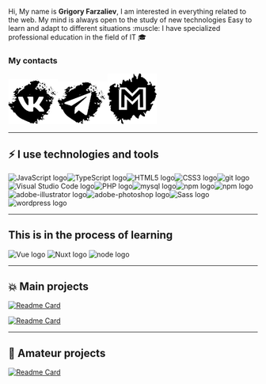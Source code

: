 <p>Hi, My name is <b>Grigory Farzaliev</b>, I am interested in everything related to the web. My mind is always open to the study of new technologies Easy to learn and adapt to different situations :muscle:
I have specialized professional education in the field of IT 🎓</p> 
<h3>My contacts</h3>
<a href="https://vk.com/gfarzaliev"><img width="100px" src="img/vk.svg"/></a><a target="_blank" href="https://telegram.im/@practic"><img width="100px" src="img/telegram.svg"/></a><a href="mailto:grigory-far@gmail.com"><img width="100px" src="img/gmail.svg"/></a>

***

<h2>⚡ I use technologies and tools </h2>

<img src="https://img.shields.io/badge/JavaScript-282C34?logo=javascript&logoColor=F7DF1E" alt="JavaScript logo" title="JavaScript" height="30" /><img src="https://img.shields.io/badge/TypeScript-282C34?logo=typescript&logoColor=3178C6" alt="TypeScript logo" title="TypeScript" height="30" /><img src="https://img.shields.io/badge/HTML5-282C34?logo=html5&logoColor=E34F26" alt="HTML5 logo" title="HTML5" height="30" /><img src="https://img.shields.io/badge/CSS3-282C34?logo=css3&logoColor=1572B6" alt="CSS3 logo" title="CSS3" height="30" /><img src="https://img.shields.io/badge/git-282C34?logo=git&logoColor=F05032" alt="git logo" title="git" height="30" /><img src="https://img.shields.io/badge/VS%20Code-282C34?logo=visual-studio-code&logoColor=007ACC" alt="Visual Studio Code logo" title="Visual Studio Code" height="30" /><img src="https://img.shields.io/badge/PHP-282C34?logo=PHP&logoColor=007ACC" alt="PHP logo" title="PHP" height="30" /><img src="https://img.shields.io/badge/mysql-282C34?logo=mysql&logoColor=007ACC" alt="mysql logo" title="mysql" height="30" /><img src="https://img.shields.io/badge/npm-282C34?logo=npm&logoColor=007ACC" alt="npm logo" title="npm" height="30" /><img src="https://img.shields.io/badge/figma-282C34?logo=figma&logoColor=red" alt="npm logo" title="figma" height="30" /><img src="https://img.shields.io/badge/Adobe illustrator-282C34?logo=adobe-illustrator&logoColor=yellow" alt="adobe-illustrator logo" title="figma" height="30" /><img src="https://img.shields.io/badge/Adobe Photoshop-282C34?logo=adobe-photoshop&logoColor=blue" alt="adobe-photoshop logo" title="adobe-photoshop" height="30" /><img src="https://img.shields.io/badge/Sass-282C34?logo=sass&logoColor=red" alt="Sass logo" title="Sass" height="30" />&nbsp;<img src="https://img.shields.io/badge/wordpress-282C34?logo=wordpress&logoColor=red" alt="wordpress logo" title="wordpress" height="30" />

---

## This is in the process of learning

<img src="https://img.shields.io/badge/Vue-282C34?logo=vue&logoColor=61DAFB" alt="Vue logo" title="Vue.js" height="30" />&nbsp;<img src="https://img.shields.io/badge/Nuxt-282C34?logo=Nuxt&logoColor=764ABC" alt="Nuxt logo" title="Nuxt" height="30" />&nbsp;<img src="https://img.shields.io/badge/NodeJS-282C34?logo=node&logoColor=blue" alt="node logo" title="node" height="30" />

---

## 💥 Main projects

[![Readme Card](https://github-readme-stats.vercel.app/api/pin/?username=grigory-f&repo=chat)](https://github.com/grigory-f/chat)

[![Readme Card](https://github-readme-stats.vercel.app/api/pin/?username=grigory-f&repo=Psyhologies-Ivanova-Navay)](https://github.com/grigory-f/chat)

---

## :baby: Amateur projects

[![Readme Card](https://github-readme-stats.vercel.app/api/pin/?username=grigory-f&repo=ProjectsPracticsJS)](https://github.com/grigory-f/chat)

